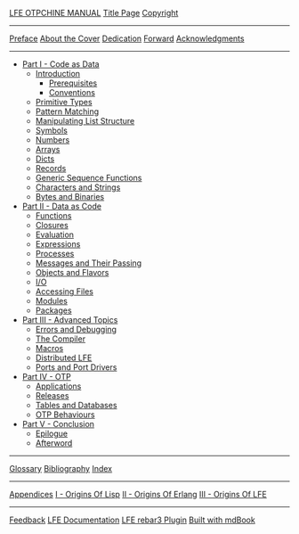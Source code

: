 [LFE OTPCHINE MANUAL](README.md)
[Title Page](fm/title-page.md)
[Copyright](fm/copyright.md)

--------------------

[Preface](preface/README.md)
[About the Cover](preface/about-cover.md)
[Dedication](preface/dedication.md)
[Forward](preface/forward.md)
[Acknowledgments](preface/acknowledgments.md)

--------------------

* [Part I - Code as Data]()
   * [Introduction](part-1/intro/README.md)
      * [Prerequisites](part-1/intro/prereq.md)
      * [Conventions](part-1/intro/conventions.md)
   * [Primitive Types](part-1/data-types/README.md)
   * [Pattern Matching](part-1/patterns/README.md)
   * [Manipulating List Structure](part-1/mani-list/README.md)
   * [Symbols](part-1/symbols/README.md)
   * [Numbers](part-1/numbers/README.md)
   * [Arrays](part-1/arrays/README.md)
   * [Dicts](part-1/dicts/README.md)
   * [Records](part-1/records/README.md)
   * [Generic Sequence Functions](part-1/gen-seq/README.md)
   * [Characters and Strings](part-1/chr-str/README.md)
   * [Bytes and Binaries](part-1/byte-bin/README.md)
* [Part II - Data as Code]()
   * [Functions](part-2/funs/README.md)
   * [Closures](part-2/closures/README.md)
   * [Evaluation](part-2/eval/README.md)
   * [Expressions](part-2/expressioins/README.md)
   * [Processes](part-2/processes/README.md)
   * [Messages and Their Passing](part-2/msgs/README.md)
   * [Objects and Flavors](part-2/objects/README.md)
   * [I/O](part-2/io/README.md)
   * [Accessing Files](part-2/files/README.md)
   * [Modules](part-2/modules/README.md)
   * [Packages](part-2/packages/README.md)
* [Part III - Advanced Topics]()
   * [Errors and Debugging](part-3/err-debug/README.md)
   * [The Compiler](part-3/compiler/README.md)
   * [Macros](part-3/macros/README.md)
   * [Distributed LFE](part-3/dist/README.md)
   * [Ports and Port Drivers](part-3/ports/REAEDME.md)
* [Part IV - OTP]()
   * [Applications](part-4/apps/README.md)
   * [Releases](part-4/rels/README.md)
   * [Tables and Databases](part-4/data/README.md)
   * [OTP Behaviours](part-4/behaviours/README.md)
* [Part V - Conclusion]()
   * [Epilogue](epilogue/epilogue.md)
   * [Afterword](epilogue/afterward.md)

--------------------

[Glossary](epilogue/glossary.md)
[Bibliography](epilogue/bibliography.md)
[Index](epilogue/index.md)

--------------------

[Appendices]()
[I - Origins Of Lisp](appendices/lisp-history.md)
[II - Origins Of Erlang](appendices/erlang-history.md)
[III - Origins Of LFE](appendices/lfe-overview.md)

--------------------

[Feedback](feedback.md)
[LFE Documentation](redirects/docs.html)
[LFE rebar3 Plugin](redirects/rebar3.html)
[Built with mdBook](redirects/mdbook.html)

